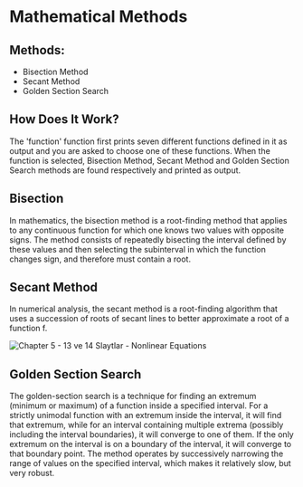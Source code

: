 # **Mathematical Methods**

## Methods:
- Bisection Method
- Secant Method
- Golden Section Search

## How Does It Work?
The 'function' function first prints seven different functions defined in it as output and you are asked to choose one of these functions. When the function is selected, Bisection Method, Secant Method and Golden Section Search methods are found respectively and printed as output.

## Bisection
In mathematics, the bisection method is a root-finding method that applies to any continuous function for which one knows two values with opposite signs. The method consists of repeatedly bisecting the interval defined by these values and then selecting the subinterval in which the function changes sign, and therefore must contain a root. 

## Secant Method
In numerical analysis, the secant method is a root-finding algorithm that uses a succession of roots of secant lines to better approximate a root of a function f. 

![Chapter 5 - 13  ve 14  Slaytlar - Nonlinear Equations](https://github.com/aliemirozen/mathematical_methods/assets/115935357/30ceca23-cc09-49c4-be4d-6e2f4452e120)

## Golden Section Search
The golden-section search is a technique for finding an extremum (minimum or maximum) of a function inside a specified interval. For a strictly unimodal function with an extremum inside the interval, it will find that extremum, while for an interval containing multiple extrema (possibly including the interval boundaries), it will converge to one of them. If the only extremum on the interval is on a boundary of the interval, it will converge to that boundary point. The method operates by successively narrowing the range of values on the specified interval, which makes it relatively slow, but very robust.

